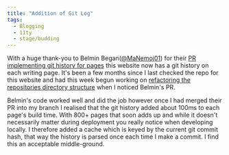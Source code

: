 ```yaml
---
title: "Addition of Git Log"
tags:
  - Blogging
  - 11ty
  - stage/budding
---
```


With a huge thank-you to Belmin Began([@MaNemoj01](https://github.com/MaNemoj01)) for their [PR implementing git history for pages](https://github.com/photogabble/website/pull/302) this website now has a git history on each writing page. It's been a few months since I last checked the repo for this website and had this week begun working on [refactoring the repositories directory structure](https://github.com/photogabble/website/issues/304) when I noticed Belmin's PR.

Belmin's code worked well and did the job however once I had merged their PR into my branch I realised that the git history added about 100ms to each page's build time. With 800+ pages that soon adds up and while it doesn't necessarily matter during deployment you really notice when developing locally. I therefore added a cache which is keyed by the current git commit hash, that way the history is parsed once each time I make a commit. I find this an acceptable middle-ground.
